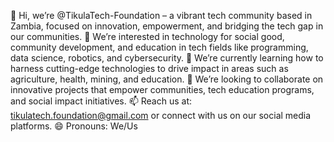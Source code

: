 👋 Hi, we’re @TikulaTech-Foundation – a vibrant tech community based in Zambia, focused on innovation, empowerment, and bridging the tech gap in our communities.
👀 We’re interested in technology for social good, community development, and education in tech fields like programming, data science, robotics, and cybersecurity.
🌱 We’re currently learning how to harness cutting-edge technologies to drive impact in areas such as agriculture, health, mining, and education.
💞️ We’re looking to collaborate on innovative projects that empower communities, tech education programs, and social impact initiatives.
📫 Reach us at: tikulatech.foundation@gmail.com or connect with us on our social media platforms.
😄 Pronouns: We/Us


<!---
TikulaTech-Foundation/TikulaTech-Foundation is a ✨ special ✨ repository because its `README.md` (this file) appears on your GitHub profile.
You can click the Preview link to take a look at your changes.
--->
